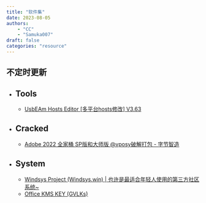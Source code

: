 ```yaml
---
title: "软件集"
date: 2023-08-05
authors:
    - "CC"
    - "Samuka007"
draft: false
categories: "resource"
---
```


不定时更新
---

* ## Tools

  * [UsbEAm Hosts Editor [多平台hosts修改] V3.63](https://www.dogfight360.com/blog/475/)

* ## Cracked

  * [Adobe 2022 全家桶 SP版和大师版 @vposy破解打包 - 字节智造](https://www.zsxcool.com/28665.html)

* ## System

  * [Windsys Project (Windsys.win) | 也许是最适合年轻人使用的第三方社区系统~](https://windsys.win/)
  * [Office KMS KEY (GVLKs)](https://office-kms-keys.pages.dev/)
